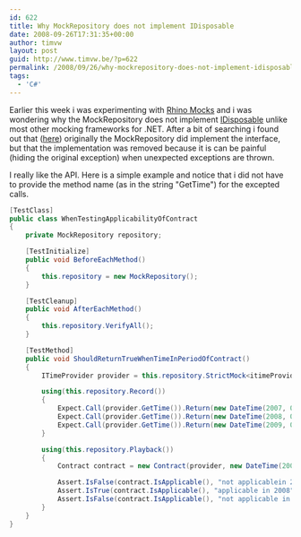 ```yaml
---
id: 622
title: Why MockRepository does not implement IDisposable
date: 2008-09-26T17:31:35+00:00
author: timvw
layout: post
guid: http://www.timvw.be/?p=622
permalink: /2008/09/26/why-mockrepository-does-not-implement-idisposable/
tags:
  - 'C#'
---
```

Earlier this week i was experimenting with [Rhino Mocks](http://ayende.com/projects/rhino-mocks.aspx) and i was wondering why the MockRepository does not implement [IDisposable](http://msdn.microsoft.com/en-us/library/system.idisposable.aspx) unlike most other mocking frameworks for .NET</a>. After a bit of searching i found out that ([here](http://groups.google.com/group/RhinoMocks/browse_thread/thread/c1a89f58d512d03e/48ca85746276c97b?lnk=gst&q=idisposable+mockrepository&pli=1)) originally the MockRepository did implement the interface, but that the implementation was removed because it is can be painful (hiding the original exception) when unexpected exceptions are thrown.

I really like the API. Here is a simple example and notice that i did not have to provide the method name (as in the string "GetTime") for the excepted calls.

```csharp
[TestClass]
public class WhenTestingApplicabilityOfContract
{
	private MockRepository repository;

	[TestInitialize]
	public void BeforeEachMethod()
	{
		this.repository = new MockRepository();
	}

	[TestCleanup]
	public void AfterEachMethod()
	{
		this.repository.VerifyAll();
	}

	[TestMethod]
	public void ShouldReturnTrueWhenTimeInPeriodOfContract()
	{
		ITimeProvider provider = this.repository.StrictMock<itimeProvider>();

		using(this.repository.Record())
		{
			Expect.Call(provider.GetTime()).Return(new DateTime(2007, 01, 01));
			Expect.Call(provider.GetTime()).Return(new DateTime(2008, 01, 01));
			Expect.Call(provider.GetTime()).Return(new DateTime(2009, 01, 01));
		}

		using(this.repository.Playback())
		{
			Contract contract = new Contract(provider, new DateTime(2008, 01, 01), new DateTime(2008, 12, 31));

			Assert.IsFalse(contract.IsApplicable(), "not applicablein 2007");
			Assert.IsTrue(contract.IsApplicable(), "applicable in 2008");
			Assert.IsFalse(contract.IsApplicable(), "not applicable in 2009");
		}
	}
}
```
